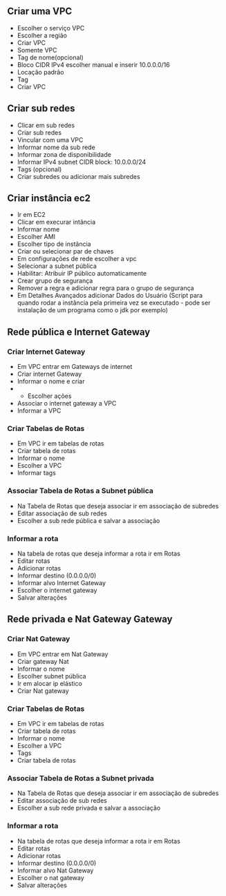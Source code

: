## Criar uma VPC

- Escolher o serviço VPC
- Escolher a região
- Criar VPC
- Somente VPC
- Tag de nome(opcional)
- Bloco CIDR IPv4 escolher manual e inserir 10.0.0.0/16
- Locação padrão
- Tag
- Criar VPC

## Criar sub redes

- Clicar em sub redes
- Criar sub redes
- Vincular com uma VPC
- Informar nome da sub rede
- Informar zona de disponibilidade
- Informar IPv4 subnet CIDR block: 10.0.0.0/24
- Tags (opcional)
- Criar subredes ou adicionar mais subredes

## Criar instância ec2

- Ir em EC2
- Clicar em execurar intância
- Informar nome
- Escolher AMI
- Escolher tipo de instância
- Criar ou selecionar par de chaves
- Em configurações de rede escolher a vpc
- Selecionar a subnet pública
- Habilitar: Atribuir IP público automaticamente
- Crear grupo de segurança
- Remover a regra e adicionar regra para o grupo de segurança
- Em Detalhes Avançados adicionar Dados do Usuário (Script para quando rodar a instância pela primeira vez se executado - pode ser instalação de um programa como o jdk por exemplo)

## Rede pública e Internet Gateway

### Criar Internet Gateway

- Em VPC entrar em Gateways de internet
- Criar internet Gateway
- Informar o nome e criar
- - Escolher ações
- Associar o internet gateway a VPC
- Informar a VPC

### Criar Tabelas de Rotas

- Em VPC ir em tabelas de rotas
- Criar tabela de rotas
- Informar o nome
- Escolher a VPC
- Informar tags

### Associar Tabela de Rotas a Subnet pública

- Na Tabela de Rotas que deseja associar ir em associação de subredes
- Editar associação de sub redes
- Escolher a sub rede pública e salvar a associação

### Informar a rota

- Na tabela de rotas que deseja informar a rota ir em Rotas
- Editar rotas
- Adicionar rotas
- Informar destino (0.0.0.0/0)
- Informar alvo Internet Gateway
- Escolher o internet gateway
- Salvar alterações


## Rede privada e Nat Gateway Gateway

### Criar Nat Gateway

- Em VPC entrar em Nat Gateway
- Criar gateway Nat
- Informar o nome
- Escolher subnet pública
- Ir em alocar ip elástico
- Criar Nat gateway

### Criar Tabelas de Rotas

- Em VPC ir em tabelas de rotas
- Criar tabela de rotas
- Informar o nome
- Escolher a VPC
- Tags
- Criar tabela de rotas

### Associar Tabela de Rotas a Subnet privada

- Na Tabela de Rotas que deseja associar ir em associação de subredes
- Editar associação de sub redes
- Escolher a sub rede privada e salvar a associação

### Informar a rota

- Na tabela de rotas que deseja informar a rota ir em Rotas
- Editar rotas
- Adicionar rotas
- Informar destino (0.0.0.0/0)
- Informar alvo Nat Gateway
- Escolher o nat gateway
- Salvar alterações

